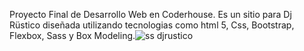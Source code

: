 Proyecto Final de Desarrollo Web en Coderhouse. Es un sitio para Dj Rüstico diseñada utilizando tecnologias como html 5, Css, Bootstrap, Flexbox, Sass y Box Modeling.![ss djrustico](https://user-images.githubusercontent.com/105252294/172439387-da63b845-87d8-4cc7-8e36-98e693251b27.png)
